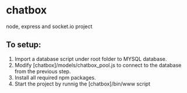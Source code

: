 # chatbox
node, express and socket.io project

## To setup:
1. Import a database script under root folder to MYSQL database.
2. Modify [chatbox]/models/chatbox_pool.js to connect to the database from the previous step.
3. Install all required npm packages.
4. Start the project by runnig the [chatbox]/bin/www script
